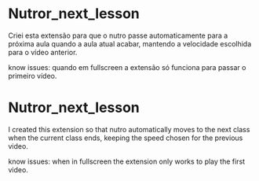 # Nutror_next_lesson
Criei esta extensão para que o nutro passe automaticamente para a próxima aula quando a aula atual acabar, mantendo a velocidade escolhida para o vídeo anterior.


know issues:
  quando em fullscreen a extensão só funciona para passar o primeiro vídeo.


# Nutror_next_lesson
I created this extension so that nutro automatically moves to the next class when the current class ends, keeping the speed chosen for the previous video.


know issues:
   when in fullscreen the extension only works to play the first video.
